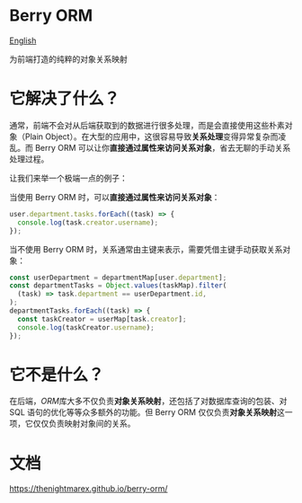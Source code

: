 # Berry ORM

[English](./README.md)

为前端打造的纯粹的对象关系映射

# 它解决了什么？

通常，前端不会对从后端获取到的数据进行很多处理，而是会直接使用这些朴素对象（Plain Object）。在大型的应用中，这很容易导致**关系处理**变得异常复杂而凌乱。而 Berry ORM 可以让你**直接通过属性来访问关系对象**，省去无聊的手动关系处理过程。

让我们来举一个极端一点的例子：

当使用 Berry ORM 时，可以**直接通过属性来访问关系对象**：

```ts
user.department.tasks.forEach((task) => {
  console.log(task.creator.username);
});
```

当不使用 Berry ORM 时，关系通常由主键来表示，需要凭借主键手动获取关系对象：

```ts
const userDepartment = departmentMap[user.department];
const departmentTasks = Object.values(taskMap).filter(
  (task) => task.department == userDepartment.id,
);
departmentTasks.forEach((task) => {
  const taskCreator = userMap[task.creator];
  console.log(taskCreator.username);
});
```

# 它不是什么？

在后端，*ORM*库大多不仅负责**对象关系映射**，还包括了对数据库查询的包装、对 SQL 语句的优化等等众多额外的功能。但 Berry ORM 仅仅负责**对象关系映射**这一项，它仅仅负责映射对象间的关系。

# 文档

https://thenightmarex.github.io/berry-orm/

